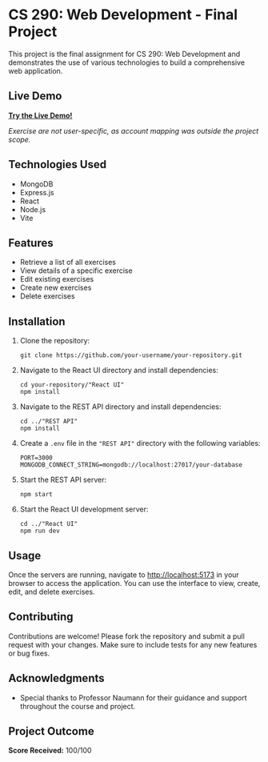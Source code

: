 <!DOCTYPE html>
<html lang="en">
<head>
    <meta charset="UTF-8">
    <meta name="viewport" content="width=device-width, initial-scale=1.0">
</head>
<body>
    <h1>CS 290: Web Development - Final Project</h1>
    <p>This project is the final assignment for CS 290: Web Development and demonstrates the use of various technologies to build a comprehensive web application.</p>
    <h2>Live Demo</h2>
    <p><strong><a href="https://exercise-tracker-philip.vercel.app/" target="_blank">Try the Live Demo!</a></strong></p>
    <p><em>Exercise are not user-specific, as account mapping was outside the project scope.</em></p>
    <h2>Technologies Used</h2>
    <ul>
        <li>MongoDB</li>
        <li>Express.js</li>
        <li>React</li>
        <li>Node.js</li>
        <li>Vite</li>
    </ul>
    <h2>Features</h2>
    <ul>
        <li>Retrieve a list of all exercises</li>
        <li>View details of a specific exercise</li>
        <li>Edit existing exercises</li>
        <li>Create new exercises</li>
        <li>Delete exercises</li>
    </ul>
    <h2>Installation</h2>
    <ol>
        <li>Clone the repository:
            <pre><code>git clone https://github.com/your-username/your-repository.git</code></pre>
        </li>
        <li>Navigate to the React UI directory and install dependencies:
            <pre><code>cd your-repository/"React UI"
npm install</code></pre>
        </li>
        <li>Navigate to the REST API directory and install dependencies:
            <pre><code>cd ../"REST API"
npm install</code></pre>
        </li>
        <li>Create a <code>.env</code> file in the <code>"REST API"</code> directory with the following variables:
            <pre><code>PORT=3000
MONGODB_CONNECT_STRING=mongodb://localhost:27017/your-database</code></pre>
        </li>
        <li>Start the REST API server:
            <pre><code>npm start</code></pre>
        </li>
        <li>Start the React UI development server:
            <pre><code>cd ../"React UI"
npm run dev</code></pre>
        </li>
    </ol>
    <h2>Usage</h2>
    <p>Once the servers are running, navigate to <a href="http://localhost:5173">http://localhost:5173</a> in your browser to access the application. You can use the interface to view, create, edit, and delete exercises.</p>
    <h2>Contributing</h2>
    <p>Contributions are welcome! Please fork the repository and submit a pull request with your changes. Make sure to include tests for any new features or bug fixes.</p>
    <h2>Acknowledgments</h2>
    <ul>
      <li>Special thanks to Professor Naumann for their guidance and support throughout the course and project.</li>
    </ul>
    <h2>Project Outcome</h2>
    <p><strong>Score Received:</strong> 100/100</p>

</body>
</html>
